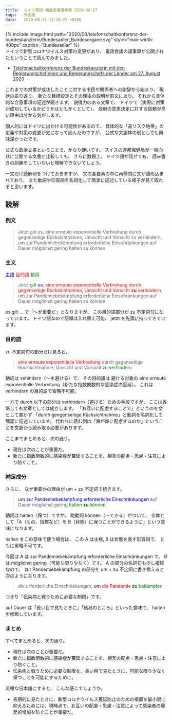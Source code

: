 ```yaml
---
title:  ドイツ首相 電話会議議事録 2020-08-27
tags:	外国語
date:	2020-08-31 11:28:22 +0200
---
```

<style type="text/css">
    .sub { color: blue; }
    .ver { color: green; }
    .obj { color: red; }
</style>
{% include image.html
    path="2020/08/telefonschaltkonferenz-der-bundeskanzlerin/Bundesadler_Bundesorgane.svg"
    style="max-width: 400px"
    caption="Bundesadler" %}<br>
ドイツで新型コロナウイルス対策の変更があり、
電話会議の議事録が公開されたということで読んでみました。

* [Telefonschaltkonferenz der Bundeskanzlerin mit den Regierungschefinnen und Regierungschefs der Länder am 27. August 2020](https://www.bundesregierung.de/breg-de/aktuelles/telefonschaltkonferenz-der-bundeskanzlerin-mit-den-regierungschefinnen-und-regierungschefs-der-laender-am-27-august-2020-1780566)

これまでの対策が成功したことに対する市民や関係者への謝辞から始まり、
現状の振り返り、
新たな目標設定とその理由の説明が前文にあり、
それから具体的な合意事項の記述が続きます。
説得力のある文章で、
ドイツで（実際に対策が成功しているかどうかはともかくとして）、
政府の意思決定に対する信頼が高い理由は分かる気がします。

個人的にはドイツに出かける可能性があるので、
具体的な「高リスク地帯」の定義や対策の変更が気になって読んだのですが、
公式な文語体の例としても興味深かったです。

公式な政治文書ということで、かなり硬いです。
スイスの連邦保健局が一般向けに公開する文書と比較しても、
さらに数段上。
ドイツ語が話せても、
読み書きの訓練をしていないと理解できないでしょう。

一文だけ読解例をつけておきますが、
文の各要素の中に再帰的に文が詰め込まれており、
また動詞や形容詞を名詞化して簡潔に記述している様子が見て取れると思います。

## 読解

### 例文

>  Jetzt gilt es, eine erneute exponentielle Verbreitung durch gegenseitige Rücksichtnahme, Umsicht und Vorsicht zu verhindern, um zur Pandemiebekämpfung erforderliche Einschränkungen auf Dauer möglichst gering halten zu können.

### 主文

<span class="sub">主語</span>
<span class="obj">目的語</span>
<span class="ver">動詞</span>

>  Jetzt <span class="ver">gilt</span> <span class="sub">es</span>, <span class="obj">eine erneute exponentielle Verbreitung durch gegenseitige Rücksichtnahme, Umsicht und Vorsicht **zu** verhindern</span>, um zur Pandemiebekämpfung erforderliche Einschränkungen auf Dauer möglichst gering halten zu können.

es gilt ... で「〜が重要だ」となりますが、
この目的語部分が zu 不定詞句になっています。
ドイツ語なので語順は入れ替え可能、
jetzt を先頭に持ってきています。

### 目的語

zu 不定詞句の部分だけ見ると、
> <span class="obj">eine erneute exponentielle Verbreitung</span> durch gegenseitige Rücksichtnahme, Umsicht und Vorsicht <span class="ver">zu verhindern</span>

動詞は vehindern（〜を避ける）で、
その目的語は
避ける対象の eine erneute exponentielle Verbreitung（新たな指数関数的な感染症の蔓延）。
これは verhindern の目的語で省略不可能。

一方で durch 以下の部分は verhindern（避ける）ための手段ですが、
ここは省略しても文章としては成立します。
「お互いに配慮することで」というのを文として書かず
「durch gengenseitige Rücksichtnahme」と動詞を名詞化して簡潔に記述しています。
代わりに読む側は「誰が誰に配慮するのか」ということを文脈から読み取る必要があります。

ここまでまとめると、次の通り。

* 現在は次のことが重要だ。
* 新たに指数関数的に感染症が蔓延することを、相互の配慮・思慮・注意により防ぐこと。

### 補足成分

さらに、
なぜ重要かの理由が um + zu 不定詞で続きます。

> **um** <span class="sub">zur Pandemiebekämpfung erforderliche Einschränkungen</span> auf Dauer möglichst gering <span class="ver">halten **zu** können</span>.

動詞は halten（保つ）ですが、
助動詞 können（〜できる）がついて、
全体として「A（もの、指標など）を B（状態）に保つことができるように」という意味になります。

halten をこの意味で使う場合は、
この A は主格, B は状態を表す形容詞で、
ともに省略不可です。

今回は A は zur Pandemiebekämpfung erforderliche Einschränkungen で、
B は möglichst gering（可能な限り少なく）です。
A の部分の名詞句も少し複雑なので、
zur Pandemiebekämpfung の部分を um + zu 不定詞に書き換えると次のようになります。

> die erforderliche Einschränkungen, **um** <span class="obj">die Pandemie</span> <span class="ver">**zu** bekämpfen</span>

つまり「伝染病と戦うために必要な制限」です。

auf Dauer は「長い目で見たときに」「結局のところ」といった意味で、
halten を修飾しています。

### まとめ

すべてまとめると、次の通り。

* 現在は次のことが重要だ。
* 新たに指数関数的に感染症が蔓延することを、相互の配慮・思慮・注意により防ぐこと。
* 伝染病と戦うために必要な制限を、長い目で見たときに、可能な限り少なく保つことを可能にするために。

流暢な日本語にすると、
こんな感じでしょうか。

* 長期的に見たときに、新型コロナウイルス蔓延防止のための措置を最小限に抑えるためには、現時点で、お互いの配慮・思慮・注意によって感染者の爆発的増加を防ぐことが重要だ。
